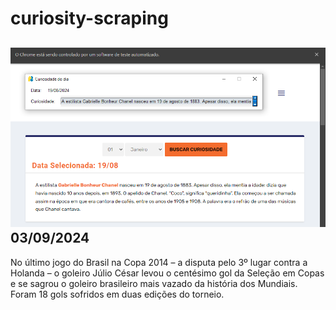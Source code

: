 # curiosity-scraping
![Budget](./execucao.png)
03/09/2024
-
No último jogo do Brasil na Copa 2014 – a disputa pelo 3º lugar contra a Holanda – o goleiro Júlio César levou o centésimo gol da Seleção em Copas e se sagrou o goleiro brasileiro mais vazado da história dos Mundiais. Foram 18 gols sofridos em duas edições do torneio.
